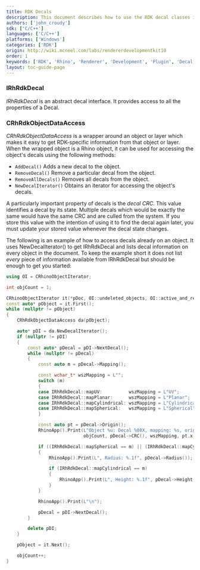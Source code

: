 ```yaml
---
title: RDK Decals
description: This document describes how to use the RDK decal classes in C/C++.
authors: ['john_croudy']
sdk: ['C/C++']
languages: ['C/C++']
platforms: ['Windows']
categories: ['RDK']
origin: http://wiki.mcneel.com/labs/rendererdevelopmentkit10
order: 1
keywords: ['RDK', 'Rhino', 'Renderer', 'Development', 'Plugin', 'Decal']
layout: toc-guide-page
---
```

### IRhRdkDecal
<a name="IRhRdkDecal"></a>
_IRhRdkDecal_ is an abstract decal interface. It provides access to all the properties of a Decal.

### CRhRdkObjectDataAccess
<a name="CRhRdkObjectDataAccess"></a>
_CRhRdkObjectDataAccess_ is a wrapper around an object or layer which makes it easy to get RDK-specific information from that object or layer. When the wrapped object is a Rhino object, it can be used for accessing the object's decals using the following methods:

* `AddDecal()` Adds a new decal to the object.
* `RemoveDecal()` Remove a particular decal from the object.
* `RemoveAllDecals()` Removes all decals from the object.
* `NewDecalIterator()` Obtains an iterator for accessing the object's decals.

A particularly important property of decals is the _decal CRC_. This value identifies a decal by its state. Multiple decals which would be exactly the same would have the same CRC and are culled from the system. If you store this value with the intention of using it to find the decal again later, you must update your stored value whenever the decal state changes.

The following is an example of how to access decals already on an object. It uses NewDecalIterator() to get IRhRdkDecal and lists decal information on every object in the document. To keep the example short it does not list _every_ piece of information available from IRhRdkDecal but should be enough to get you started:
```cpp
using OI = CRhinoObjectIterator;

int objCount = 1;

CRhinoObjectIterator it(*pDoc, OI::undeleted_objects, OI::active_and_reference_objects);
const auto* pObject = it.First();
while (nullptr != pObject)
{
	CRhRdkObjectDataAccess da(pObject);

	auto* pDI = da.NewDecalIterator();
	if (nullptr != pDI)
	{
		const auto* pDecal = pDI->NextDecal();
		while (nullptr != pDecal)
		{
			const auto m = pDecal->Mapping();

			const wchar_t* wszMapping = L"";
			switch (m)
			{
			case IRhRdkDecal::mapUV:          wszMapping = L"UV";          break;
			case IRhRdkDecal::mapPlanar:      wszMapping = L"Planar";      break;
			case IRhRdkDecal::mapCylindrical: wszMapping = L"Cylindrical"; break;
			case IRhRdkDecal::mapSpherical:   wszMapping = L"Spherical";   break;
			}

			const auto pt = pDecal->Origin();
			RhinoApp().Print(L"Object %u: Decal %08X, mapping: %s, origin: (%.1f, %.1f, %.1f)",
			                 objCount, pDecal->CRC(), wszMapping, pt.x, pt.y, pt.z);

			if ((IRhRdkDecal::mapSpherical == m) || (IRhRdkDecal::mapCylindrical == m))
			{
				RhinoApp().Print(L", Radius: %.1f", pDecal->Radius());

				if (IRhRdkDecal::mapCylindrical == m)
				{
					RhinoApp().Print(L", Height: %.1f", pDecal->Height());
				}
			}

			RhinoApp().Print(L"\n");

			pDecal = pDI->NextDecal();
		}

		delete pDI;
	}

	pObject = it.Next();

	objCount++;
}
```
